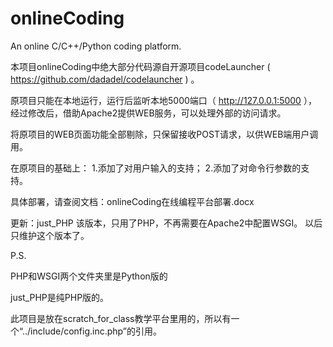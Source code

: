 # onlineCoding
An online C/C++/Python coding platform.


本项目onlineCoding中绝大部分代码源自开源项目codeLauncher ( https://github.com/dadadel/codelauncher ) 。 

原项目只能在本地运行，运行后监听本地5000端口（ http://127.0.0.1:5000 ），
经过修改后，借助Apache2提供WEB服务，可以处理外部的访问请求。

将原项目的WEB页面功能全部剔除，只保留接收POST请求，以供WEB端用户调用。

在原项目的基础上：
1.添加了对用户输入的支持；
2.添加了对命令行参数的支持。

具体部署，请查阅文档：onlineCoding在线编程平台部署.docx


更新：just_PHP
该版本，只用了PHP，不再需要在Apache2中配置WSGI。
以后只维护这个版本了。


P.S.

PHP和WSGI两个文件夹里是Python版的

just_PHP是纯PHP版的。

此项目是放在scratch_for_class教学平台里用的，所以有一个“../include/config.inc.php”的引用。
